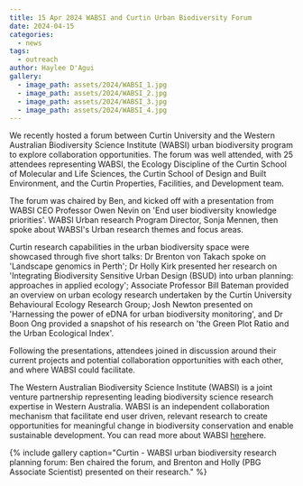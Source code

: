 ```yaml
---
title: 15 Apr 2024 WABSI and Curtin Urban Biodiversity Forum
date: 2024-04-15
categories:
  - news
tags:
  - outreach
author: Haylee D'Agui
gallery:
  - image_path: assets/2024/WABSI_1.jpg
  - image_path: assets/2024/WABSI_2.jpg
  - image_path: assets/2024/WABSI_3.jpg
  - image_path: assets/2024/WABSI_4.jpg
---
```


We recently hosted a forum between Curtin University and the Western Australian Biodiversity Science Institute (WABSI) urban biodiversity program to explore collaboration opportunities. The forum was well attended, with 25 attendees representing WABSI, the Ecology Discipline of the Curtin School of Molecular and Life Sciences, the Curtin School of Design and Built Environment, and the Curtin Properties, Facilities, and Development team. 

The forum was chaired by Ben, and kicked off with a presentation from WABSI CEO Professor Owen Nevin on 'End user biodiversity knowledge priorities'. WABSI Urban research Program Director, Sonja Mennen, then spoke about WABSI's Urban research themes and focus areas.

Curtin research capabilities in the urban biodiversity space were showcased through five short talks:
Dr Brenton von Takach spoke on 'Landscape genomics in Perth'; Dr Holly Kirk presented her research on 'Integrating Biodiversity Sensitive Urban Design (BSUD) into urban planning: approaches in applied ecology'; Associate Professor Bill Bateman provided an overview on urban ecology research undertaken by the Curtin University Behavioural Ecology Research Group; Josh Newton presented on 'Harnessing the power of eDNA for urban biodiversity monitoring', and Dr Boon Ong provided a snapshot of his research on 'the Green Plot Ratio and the Urban Ecological Index'.

Following the presentations, attendees joined in discussion around their current projects and potential collaboration opportunities with each other, and where WABSI could facilitate.

The Western Australian Biodiversity Science Institute (WABSI) is a joint venture partnership representing leading biodiversity science research expertise in Western Australia. WABSI is an independent collaboration mechanism that facilitate end user driven, relevant research to create opportunities for meaningful change in biodiversity conservation and enable sustainable development. You can read more about WABSI [here](https://wabsi.org.au/latest-news/research-partners-renew-the-wabsi-joint-venture-reaffirming-the-successful-collaboration/)here. 


{% include gallery caption="Curtin - WABSI urban biodiversity research planning forum: Ben chaired the forum, and Brenton and Holly (PBG Associate Scientist) presented on their research." %}